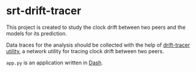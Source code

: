 # srt-drift-tracer

This project is created to study the clock drift between two peers and the models for its prediction.

Data traces for the analysis should be collected with the help of [drift-tracer utility](https://github.com/maxsharabayko/drift-tracer), a network utility for tracing clock drift between two peers.

`app.py` is an application written in [Dash](https://dash.plotly.com/).
